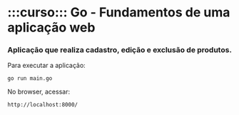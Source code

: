 # :::curso::: Go - Fundamentos de uma aplicação web

### Aplicação que realiza cadastro, edição e exclusão de produtos. ###

Para executar a aplicação:

    go run main.go

No browser, acessar:

    http://localhost:8000/